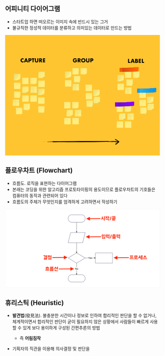 
## 어피니티 다이어그램

- 스타트업 하면 떠오르는 이미지 속에 반드시 있는 그거
- 불규칙한 정성적 데이터를 분류하고 의미있는 데이터로 만드는 방법

![](attachments/Pasted%20image%2020241119015813.png)

## 플로우차트 (Flowchart)

- 흐름도. 로직을 표현하는 다이어그램
- 본래는 코딩을 위한 알고리즘 프로토타이핑의 용도이므로 플로우차트의 기호들은 컴퓨터의 동작과 관련되어 있다
- 흐름도의 주체가 무엇인지를 엄격하게 고려하면서 작성하기

![](attachments/Pasted%20image%2020241119021133.png)

## 휴리스틱 (Heuristic)

- **발견법**(發見法). 불충분한 시간이나 정보로 인하여 합리적인 판단을 할 수 없거나, 체계적이면서 합리적인 판단이 굳이 필요하지 않은 상황에서 사람들이 빠르게 사용할 수 있게 보다 용이하게 구성된 간편추론의 방법
	- 즉 **어림짐작**

- 기획자의 직관을 이용해 의사결정 및 판단을 